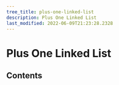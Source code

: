 ```yaml
---
tree_title: plus-one-linked-list
description: Plus One Linked List
last_modified: 2022-06-09T21:23:28.2328
---
```


# Plus One Linked List

## Contents
